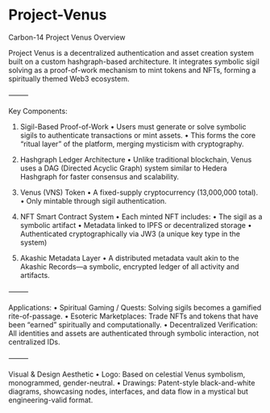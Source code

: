 # Project-Venus
Carbon-14 
Project Venus Overview

Project Venus is a decentralized authentication and asset creation system built on a custom hashgraph-based architecture. It integrates symbolic sigil solving as a proof-of-work mechanism to mint tokens and NFTs, forming a spiritually themed Web3 ecosystem.

⸻

Key Components:

1. Sigil-Based Proof-of-Work
	•	Users must generate or solve symbolic sigils to authenticate transactions or mint assets.
	•	This forms the core “ritual layer” of the platform, merging mysticism with cryptography.

2. Hashgraph Ledger Architecture
	•	Unlike traditional blockchain, Venus uses a DAG (Directed Acyclic Graph) system similar to Hedera Hashgraph for faster consensus and scalability.

3. Venus (VNS) Token
	•	A fixed-supply cryptocurrency (13,000,000 total).
	•	Only mintable through sigil authentication.

4. NFT Smart Contract System
	•	Each minted NFT includes:
	•	The sigil as a symbolic artifact
	•	Metadata linked to IPFS or decentralized storage
	•	Authenticated cryptographically via JW3 (a unique key type in the system)

5. Akashic Metadata Layer
	•	A distributed metadata vault akin to the Akashic Records—a symbolic, encrypted ledger of all activity and artifacts.

⸻

Applications:
	•	Spiritual Gaming / Quests: Solving sigils becomes a gamified rite-of-passage.
	•	Esoteric Marketplaces: Trade NFTs and tokens that have been “earned” spiritually and computationally.
	•	Decentralized Verification: All identities and assets are authenticated through symbolic interaction, not centralized IDs.

⸻

Visual & Design Aesthetic
	•	Logo: Based on celestial Venus symbolism, monogrammed, gender-neutral.
	•	Drawings: Patent-style black-and-white diagrams, showcasing nodes, interfaces, and data flow in a mystical but engineering-valid format.
